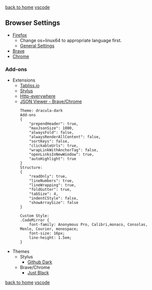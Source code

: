 [back to home](https://www.github.com/JeffACate/dev-settings/)
[vscode](https://www.github.com/JeffACate/dev-settings/blob/master/vscode.md)

## Browser Settings
* [Firefox](https://download.mozilla.org/?product=firefox-latest-ssl&os=linux64&lang=en-US)
    * Change os=linux64 to appropriate language first.
    * [General Settings](about:preferences)
* [Brave](https://brave.com/)
* [Chrome](https://www.google.com/chrome/)

### Add-ons
* Extensions
    * [Tabliss.io](https://tabliss.io)
    * [Stylus](https://addons.mozilla.org/addon/tabliss?src=external-tabliss.io)
    * [Http-everywhere](https://www.eff.org/https-everywhere)
    * [JSON Viewer - Brave/Chrome](https://chrome.google.com/webstore/detail/json-viewer/gbmdgpbipfallnflgajpaliibnhdgobh?h1=en) 
        ```
        Theme: dracula-dark
        Add-ons
        {
            "prependHeader": true,
            "maxJsonSize": 1000,
            "alwaysFold": false,
            "alwaysRenderAllContent": false,
            "sortKeys": false,
            "clickableUrls": true,
            "wrapLinkWithAnchorTag": false,
            "openLinksInNewWindow": true,
            "autoHighlight": true
        }
        Structure:
        {
            "readOnly": true,
            "lineNumbers": true,
            "lineWrapping": true,
            "foldGutter": true,
            "tabSize": 4,
            "indentCStyle": false,
            "showArraySize": false
        }

        Custom Style:
        .CodeMirror {
            font-family: Anonymous Pro, Calibri,monaco, Consolas, Menlo, Courier, monospace;
            font-size: 16px;
            line-height: 1.5em;
        }

        ```
* Themes
    * Stylus
        * [Github Dark](https://github.com/StylishThemes/GitHub-Dark)
    * Brave/Chrome
        * [Just Black](https://chrome.google.com/webstore/detail/just-black/aghfnjkcakhmadgdomlmlhhaocbkloab)

<!--
### Bookmarks

    * [Bullet Point text](Linked Address here)
        * Description of address above

    -[ ] empty to do 
-->
[back to home](https://www.github.com/JeffACate/dev-settings/)
[vscode](https://www.github.com/JeffACate/dev-settings/blob/master/vscode.md)